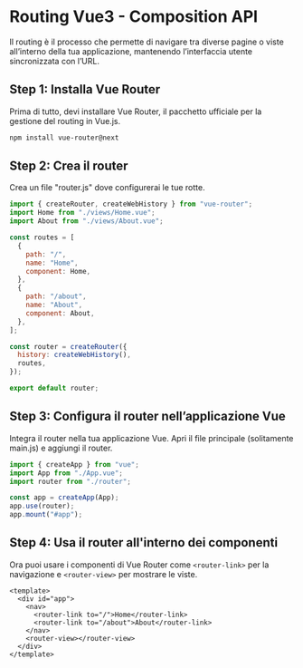 # Routing Vue3 - Composition API

Il routing è il processo che permette di navigare tra diverse pagine o viste all’interno della tua applicazione, mantenendo l’interfaccia utente sincronizzata con l’URL.

## Step 1: Installa Vue Router

Prima di tutto, devi installare Vue Router, il pacchetto ufficiale per la gestione del routing in Vue.js.

```bash
npm install vue-router@next
```

## Step 2: Crea il router

Crea un file "router.js" dove configurerai le tue rotte.

```js
import { createRouter, createWebHistory } from "vue-router";
import Home from "./views/Home.vue";
import About from "./views/About.vue";

const routes = [
  {
    path: "/",
    name: "Home",
    component: Home,
  },
  {
    path: "/about",
    name: "About",
    component: About,
  },
];

const router = createRouter({
  history: createWebHistory(),
  routes,
});

export default router;
```

## Step 3: Configura il router nell’applicazione Vue

Integra il router nella tua applicazione Vue. Apri il file principale (solitamente main.js) e aggiungi il router.

```js
import { createApp } from "vue";
import App from "./App.vue";
import router from "./router";

const app = createApp(App);
app.use(router);
app.mount("#app");
```

## Step 4: Usa il router all'interno dei componenti

Ora puoi usare i componenti di Vue Router come `<router-link>` per la navigazione e `<router-view>` per mostrare le viste.

```vue
<template>
  <div id="app">
    <nav>
      <router-link to="/">Home</router-link>
      <router-link to="/about">About</router-link>
    </nav>
    <router-view></router-view>
  </div>
</template>
```
